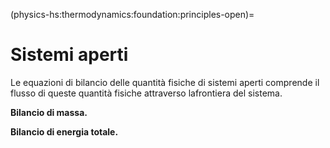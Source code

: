 (physics-hs:thermodynamics:foundation:principles-open)=
# Sistemi aperti

Le equazioni di bilancio delle quantità fisiche di sistemi aperti comprende il flusso di queste quantità fisiche attraverso lafrontiera del sistema.

**Bilancio di massa.**

**Bilancio di energia totale.**



